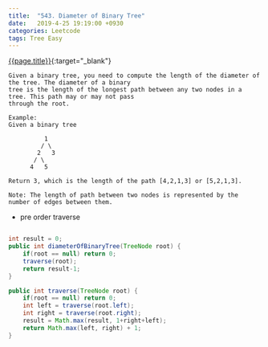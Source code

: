 ```yaml
---
title:  "543. Diameter of Binary Tree"
date:   2019-4-25 19:19:00 +0930
categories: Leetcode
tags: Tree Easy
---
```


[{{page.title}}](https://leetcode.com/problems/diameter-of-binary-tree/){:target="_blank"}

    Given a binary tree, you need to compute the length of the diameter of the tree. The diameter of a binary
    tree is the length of the longest path between any two nodes in a tree. This path may or may not pass
    through the root.

    Example:
    Given a binary tree

              1
             / \
            2   3
           / \
          4   5

    Return 3, which is the length of the path [4,2,1,3] or [5,2,1,3].

    Note: The length of path between two nodes is represented by the number of edges between them.

* pre order traverse

```java

int result = 0;
public int diameterOfBinaryTree(TreeNode root) {
    if(root == null) return 0;
    traverse(root);
    return result-1;
}

public int traverse(TreeNode root) {
    if(root == null) return 0;
    int left = traverse(root.left);
    int right = traverse(root.right);
    result = Math.max(result, 1+right+left);
    return Math.max(left, right) + 1;
}
```
